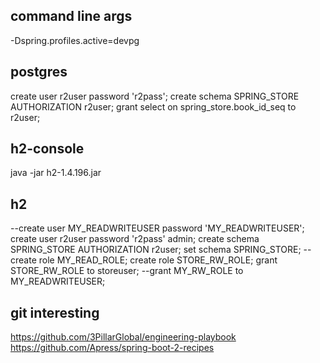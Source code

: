 ## command line args

-Dspring.profiles.active=devpg

## postgres

create user r2user password 'r2pass';
create schema SPRING_STORE AUTHORIZATION r2user;
grant select on spring_store.book_id_seq to r2user;

## h2-console

java -jar h2-1.4.196.jar

## h2

--create user MY_READWRITEUSER password 'MY_READWRITEUSER';
create user r2user password 'r2pass' admin;
create schema SPRING_STORE AUTHORIZATION r2user;
set schema SPRING_STORE;
--create role MY_READ_ROLE;
create role STORE_RW_ROLE;
grant STORE_RW_ROLE to storeuser;
--grant MY_RW_ROLE to MY_READWRITEUSER;

## git interesting

https://github.com/3PillarGlobal/engineering-playbook
https://github.com/Apress/spring-boot-2-recipes
